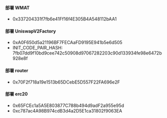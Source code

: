#### 部署 WMAT

- 0x337204331f7fb6e41Ff16f4E305B4A548112bAA1

#### 部署 UniswapV2Factory

- 0xA0F650d5a21196BF7FECAaFD9195E941b5e6d505
- INIT_CODE_PAIR_HASH:  7fb07dd9f10bd9cee742c50908d97067282203c90d133934fe98e6472b928e8f

#### 部署 router

- 0x70F2f718a19e1513b65DCebE5D557F22FA696e2F

#### 部署 erc20

- 0x65FCEc1a5A5E803877C788b494d9adF2a955e95d
- 0xc787ac4A98B974cdB3d4a2D5E1ca31802f9063EA